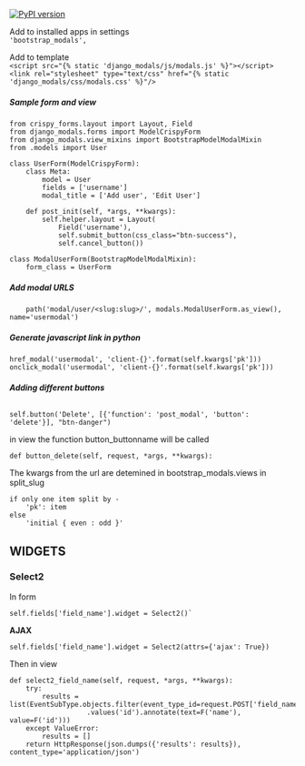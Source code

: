 [![PyPI version](https://badge.fury.io/py/django-nested-modals.svg)](https://badge.fury.io/py/django-nested-modals)

Add to installed apps in settings   
`'bootstrap_modals',`
    

Add to template  
`<script src="{% static 'django_modals/js/modals.js' %}"></script>` 
`<link rel="stylesheet" type="text/css" href="{% static 'django_modals/css/modals.css' %}"/>`


##### **Sample form and view**

    from crispy_forms.layout import Layout, Field   
    from django_modals.forms import ModelCrispyForm  
    from django_modals.view_mixins import BootstrapModelModalMixin   
    from .models import User

    class UserForm(ModelCrispyForm):
        class Meta:
            model = User
            fields = ['username']
            modal_title = ['Add user', 'Edit User']

        def post_init(self, *args, **kwargs):
            self.helper.layout = Layout(
                Field('username'),
                self.submit_button(css_class="btn-success"),
                self.cancel_button())
    
    class ModalUserForm(BootstrapModelModalMixin):
        form_class = UserForm

##### **Add modal URLS**
        path('modal/user/<slug:slug>/', modals.ModalUserForm.as_view(), name='usermodal')

##### **Generate javascript link in python**

    href_modal('usermodal', 'client-{}'.format(self.kwargs['pk']))
    onclick_modal('usermodal', 'client-{}'.format(self.kwargs['pk']))


###### **Adding different buttons**

 `self.button('Delete', [{'function': 'post_modal', 'button': 'delete'}], "btn-danger")`

in view the function button_buttonname will be called

`def button_delete(self, request, *args, **kwargs):`


The kwargs from the url are detemined in bootstrap_modals.views in split_slug

    if only one item split by -  
        'pk': item
    else
        'initial { even : odd }'                     
       
       
## **WIDGETS**

### Select2

In form 

    self.fields['field_name'].widget = Select2()`
            

**AJAX**

    self.fields['field_name'].widget = Select2(attrs={'ajax': True})       
    
Then in view

    def select2_field_name(self, request, *args, **kwargs):
        try:
            results = list(EventSubType.objects.filter(event_type_id=request.POST['field_name'])
                       .values('id').annotate(text=F('name'), value=F('id')))
        except ValueError:
            results = []
        return HttpResponse(json.dumps({'results': results}), content_type='application/json')     
